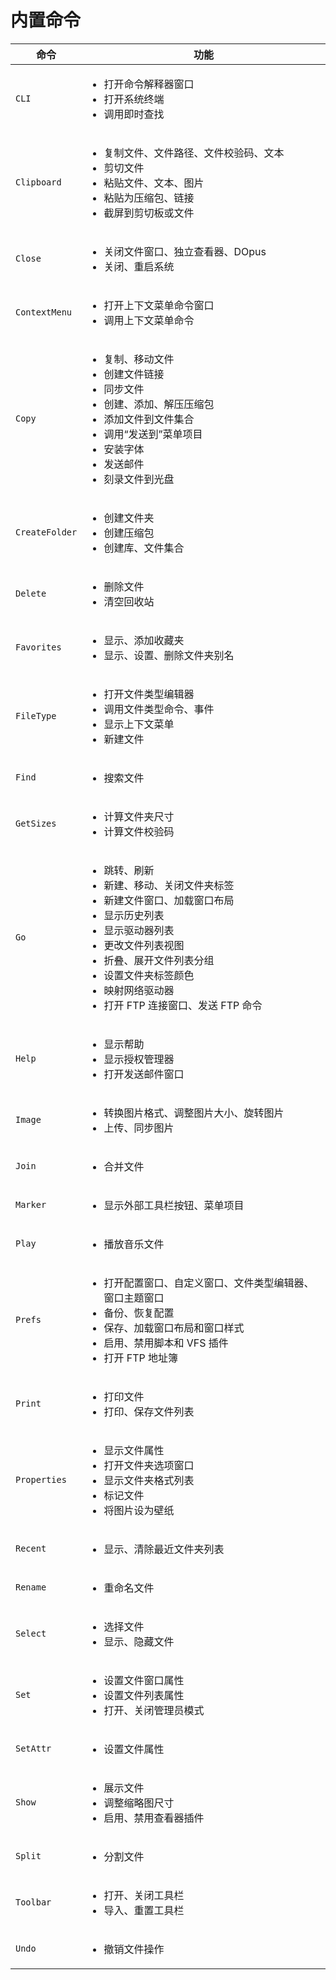 # 内置命令
命令 | 功能
--- | ---
`CLI` | <ul><li>打开命令解释器窗口</li><li>打开系统终端</li><li>调用即时查找</li></ul>
`Clipboard` | <ul><li>复制文件、文件路径、文件校验码、文本</li><li>剪切文件</li><li>粘贴文件、文本、图片</li><li>粘贴为压缩包、链接</li><li>截屏到剪切板或文件</li></ul>
`Close` | <ul><li>关闭文件窗口、独立查看器、DOpus</li><li>关闭、重启系统</li></ul>
`ContextMenu` | <ul><li>打开上下文菜单命令窗口</li><li>调用上下文菜单命令</li></ul>
`Copy` | <ul><li>复制、移动文件</li><li>创建文件链接</li><li>同步文件</li><li>创建、添加、解压压缩包</li><li>添加文件到文件集合</li><li>调用“发送到”菜单项目</li><li>安装字体</li><li>发送邮件</li><li>刻录文件到光盘</li></ul>
`CreateFolder` | <ul><li>创建文件夹</li><li>创建压缩包</li><li>创建库、文件集合</li></ul>
`Delete` | <ul><li>删除文件</li><li>清空回收站</li></ul>
`Favorites` | <ul><li>显示、添加收藏夹</li><li>显示、设置、删除文件夹别名</li></ul>
`FileType` | <ul><li>打开文件类型编辑器</li><li>调用文件类型命令、事件</li><li>显示上下文菜单</li><li>新建文件</li></ul>
`Find` | <ul><li>搜索文件</li></ul>
`GetSizes` | <ul><li>计算文件夹尺寸</li><li>计算文件校验码</li></ul>
`Go` | <ul><li>跳转、刷新</li><li>新建、移动、关闭文件夹标签</li><li>新建文件窗口、加载窗口布局</li><li>显示历史列表</li><li>显示驱动器列表</li><li>更改文件列表视图</li><li>折叠、展开文件列表分组</li><li>设置文件夹标签颜色</li><li>映射网络驱动器</li><li>打开 FTP 连接窗口、发送 FTP 命令</li></ul>
`Help` | <ul><li>显示帮助</li><li>显示授权管理器</li><li>打开发送邮件窗口</li></ul>
`Image` | <ul><li>转换图片格式、调整图片大小、旋转图片</li><li>上传、同步图片</li></ul>
`Join` | <ul><li>合并文件</li></ul>
`Marker` | <ul><li>显示外部工具栏按钮、菜单项目</li></ul>
`Play` | <ul><li>播放音乐文件</li></ul>
`Prefs` | <ul><li>打开配置窗口、自定义窗口、文件类型编辑器、窗口主题窗口</li><li>备份、恢复配置</li><li>保存、加载窗口布局和窗口样式</li><li>启用、禁用脚本和 VFS 插件</li><li>打开 FTP 地址簿</li></ul>
`Print` | <ul><li>打印文件</li><li>打印、保存文件列表</li></ul>
`Properties` | <ul><li>显示文件属性</li><li>打开文件夹选项窗口</li><li>显示文件夹格式列表</li><li>标记文件</li><li>将图片设为壁纸</li></ul>
`Recent` | <ul><li>显示、清除最近文件夹列表</li></ul>
`Rename` | <ul><li>重命名文件</li></ul>
`Select` | <ul><li>选择文件</li><li>显示、隐藏文件</li></ul>
`Set` | <ul><li>设置文件窗口属性</li><li>设置文件列表属性</li><li>打开、关闭管理员模式</li></ul>
`SetAttr` | <ul><li>设置文件属性</li></ul>
`Show` | <ul><li>展示文件</li><li>调整缩略图尺寸</li><li>启用、禁用查看器插件</li></ul>
`Split` | <ul><li>分割文件</li></ul>
`Toolbar` | <ul><li>打开、关闭工具栏</li><li>导入、重置工具栏</li></ul>
`Undo` | <ul><li>撤销文件操作</li></ul>